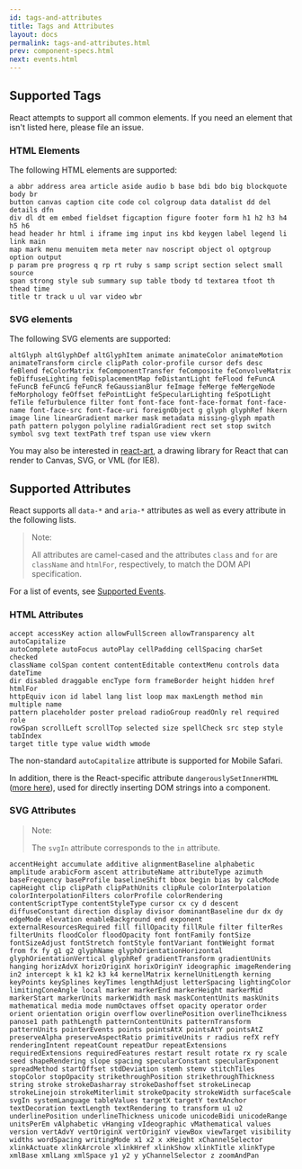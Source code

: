 ```yaml
---
id: tags-and-attributes
title: Tags and Attributes
layout: docs
permalink: tags-and-attributes.html
prev: component-specs.html
next: events.html
---
```


## Supported Tags

React attempts to support all common elements. If you need an element that isn't listed here, please file an issue.

### HTML Elements

The following HTML elements are supported:

```
a abbr address area article aside audio b base bdi bdo big blockquote body br
button canvas caption cite code col colgroup data datalist dd del details dfn
div dl dt em embed fieldset figcaption figure footer form h1 h2 h3 h4 h5 h6
head header hr html i iframe img input ins kbd keygen label legend li link main
map mark menu menuitem meta meter nav noscript object ol optgroup option output
p param pre progress q rp rt ruby s samp script section select small source
span strong style sub summary sup table tbody td textarea tfoot th thead time
title tr track u ul var video wbr
```

### SVG elements

The following SVG elements are supported:

```
altGlyph altGlyphDef altGlyphItem animate animateColor animateMotion animateTransform circle clipPath color-profile cursor defs desc feBlend feColorMatrix feComponentTransfer feComposite feConvolveMatrix feDiffuseLighting feDisplacementMap feDistantLight feFlood feFuncA feFuncB feFuncG feFuncR feGaussianBlur feImage feMerge feMergeNode feMorphology feOffset fePointLight feSpecularLighting feSpotLight feTile feTurbulence filter font font-face font-face-format font-face-name font-face-src font-face-uri foreignObject g glyph glyphRef hkern image line linearGradient marker mask metadata missing-glyph mpath path pattern polygon polyline radialGradient rect set stop switch symbol svg text textPath tref tspan use view vkern

```

You may also be interested in [react-art](https://github.com/facebook/react-art), a drawing library for React that can render to Canvas, SVG, or VML (for IE8).


## Supported Attributes

React supports all `data-*` and `aria-*` attributes as well as every attribute in the following lists.

> Note:
>
> All attributes are camel-cased and the attributes `class` and `for` are `className` and `htmlFor`, respectively, to match the DOM API specification.

For a list of events, see [Supported Events](/react/docs/events.html).

### HTML Attributes

```
accept accessKey action allowFullScreen allowTransparency alt autoCapitalize
autoComplete autoFocus autoPlay cellPadding cellSpacing charSet checked
className colSpan content contentEditable contextMenu controls data dateTime
dir disabled draggable encType form frameBorder height hidden href htmlFor
httpEquiv icon id label lang list loop max maxLength method min multiple name
pattern placeholder poster preload radioGroup readOnly rel required role
rowSpan scrollLeft scrollTop selected size spellCheck src step style tabIndex
target title type value width wmode
```

The non-standard `autoCapitalize` attribute is supported for Mobile Safari.

In addition, there is the React-specific attribute `dangerouslySetInnerHTML` ([more here](/react/docs/special-non-dom-attributes.html)), used for directly inserting DOM strings into a component.

### SVG Attributes

> Note:
>
> The `svgIn` attribute corresponds to the `in` attribute.

```
accentHeight accumulate additive alignmentBaseline alphabetic amplitude arabicForm ascent attributeName attributeType azimuth baseFrequency baseProfile baselineShift bbox begin bias by calcMode capHeight clip clipPath clipPathUnits clipRule colorInterpolation colorInterpolationFilters colorProfile colorRendering contentScriptType contentStyleType cursor cx cy d descent diffuseConstant direction display divisor dominantBaseline dur dx dy edgeMode elevation enableBackground end exponent externalResourcesRequired fill fillOpacity fillRule filter filterRes filterUnits floodColor floodOpacity font fontFamily fontSize fontSizeAdjust fontStretch fontStyle fontVariant fontWeight format from fx fy g1 g2 glyphName glyphOrientationHorizontal glyphOrientationVertical glyphRef gradientTransform gradientUnits hanging horizAdvX horizOriginX horixOriginY ideographic imageRendering in2 intercept k k1 k2 k3 k4 kernelMatrix kernelUnitLength kerning keyPoints keySplines keyTimes lengthAdjust letterSpacing lightingColor limitingConeAngle local marker markerEnd markerHeight markerMid markerStart markerUnits markerWidth mask maskContentUnits maskUnits mathematical media mode numOctaves offset opacity operator order orient orientation origin overflow overlinePosition overlineThcikness panose1 path pathLength patternContentUnits patternTransform patternUnits pointerEvents points pointsAtX pointsAtY pointsAtZ preserveAlpha preserveAspectRatio primitiveUnits r radius refX refY renderingIntent repeatCount repeatDur repeatExtensions requiredExtensions requiredFeatures restart result rotate rx ry scale seed shapeRendering slope spacing specularConstant specularExponent spreadMethod startOffset stdDeviation stemh stemv stitchTiles stopColor stopOpacity strikethroughPosition strikethroughThickness string stroke strokeDasharray strokeDashoffset strokeLinecap strokeLinejoin strokeMiterlimit strokeOpacity strokeWidth surfaceScale svgIn systemLanguage tableValues targetX targetY textAnchor textDecoration textLength textRendering to transform u1 u2 underlinePosition underlineThickness unicode unicodeBidi unicodeRange unitsPerEm vAlphabetic vHanging vIdeographic vMathematical values version vertAdvY vertOriginX vertOriginY viewBox viewTarget visibility widths wordSpacing writingMode x1 x2 x xHeight xChannelSelector xlinkActuate xlinkArcrole xlinkHref xlinkShow xlinkTitle xlinkType xmlBase xmlLang xmlSpace y1 y2 y yChannelSelector z zoomAndPan
```
